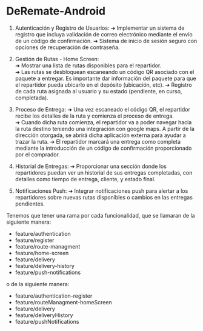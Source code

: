 # DeRemate-Android
1. Autenticación y Registro de Usuarios: 
➔ Implementar un sistema de registro que incluya validación de correo electrónico 
mediante el envío de un código de confirmación. 
➔ Sistema de inicio de sesión seguro con opciones de recuperación de contraseña. 

2. Gestión de Rutas - Home Screen:  
➔ Mostrar una lista de rutas disponibles para el repartidor.  
➔ Las rutas se desbloquean escaneando un código QR asociado con el paquete a 
entregar. Es importante dar información del paquete para que el repartidor pueda 
ubicarlo en el depósito (ubicación, etc). 
➔ Registro de cada ruta asignada al usuario y su estado (pendiente, en curso, 
completada). 

3. Proceso de Entrega: 
➔ Una vez escaneado el código QR, el repartidor recibe los detalles de la ruta y 
comienza el proceso de entrega.  
➔ Cuando dicha ruta comienza, el repartidor va a poder navegar hacia la ruta destino 
teniendo una integración con google maps. A partir de la dirección otorgada, se 
abrirá dicha aplicación externa para ayudar a trazar la ruta. 
➔ El repartidor marcará una entrega como completa mediante la introducción de un 
código de confirmación proporcionado por el comprador. 

4. Historial de Entregas: 
➔ Proporcionar una sección donde los repartidores puedan ver un historial de sus 
entregas completadas, con detalles como tiempo de entrega, cliente, y estado final. 

5. Notificaciones Push: 
➔ Integrar notificaciones push para alertar a los repartidores sobre nuevas rutas 
disponibles o cambios en las entregas pendientes.

Tenemos que tener una rama por cada funcionalidad, que se llamaran de la siguiente manera:
- feature/authentication
- feature/register
- feature/route-managment
- feature/home-screen
- feature/delivery
- feature/delivery-history
- feature/push-notifications

o de la siguiente manera:
- feature/authentication-register
- feature/routeManagment-homeScreen
- feature/delivery
- feature/deliveryHistory
- feature/pushNotifications
